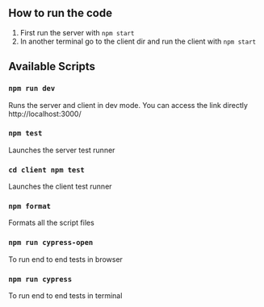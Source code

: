 ## How to run the code
1. First run the server with `npm start`
2. In another terminal go to the client dir and run the client with `npm start`

## Available Scripts
### `npm run dev`
Runs the server and client in dev mode.
You can access the link directly
http://localhost:3000/

### `npm test`
Launches the server test runner

### `cd client npm test`
Launches the client test runner

### `npm format`
Formats all the script files

### `npm run cypress-open`
To run end to end tests in browser

### `npm run cypress`
To run end to end tests in terminal
